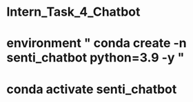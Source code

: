 # Intern_Task_4_Chatbot
# environment " conda create -n senti_chatbot python=3.9 -y "
# conda activate senti_chatbot